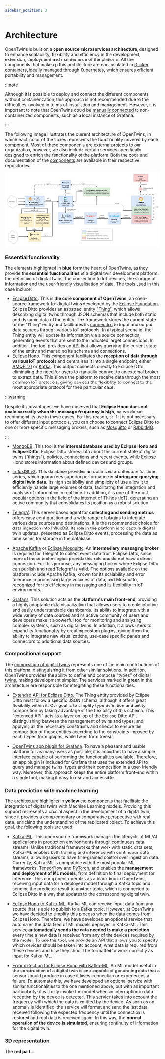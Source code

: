 ```yaml
---
sidebar_position: 3
---
```


# Architecture

OpenTwins is built on a **open source microservices architecture**, designed to enhance scalability, flexibility and efficiency in the development, extension, deployment and maintenance of the platform. All the components that make up this architecture are encapsulated in [Docker](https://www.docker.com/) containers, ideally managed through [Kubernetes](https://kubernetes.io/), which ensures efficient portability and management. 

:::note

Although it is possible to deploy and connect the different components without containerization, this approach is not recommended due to the difficulties involved in terms of installation and management. However, it is important to note that OpenTwins could be [manually connected](../installation/manual-deploy/core.md#steps-to-connect) to non-containerized components, such as a local instance of Grafana.

:::

The following image illustrates the current architecture of OpenTwins, in which each color of the boxes represents the functionality covered by each component. Most of these components are external projects to our organization, however, we also include certain services specifically designed to enrich the functionality of the platform. Both the code and documentation of the [components](https://github.com/ertis-research/opentwins/tree/main/components) are available in their respective repositories.

![Architecture](./img/architecture.jpg)

### Essential functionality

The elements highlighted in **blue** form the heart of OpenTwins, as they provide the **essential functionalities** of a digital twin development platform: the definition of digital twins, the connection to IoT devices, the storage of information and the user-friendly visualisation of data. The tools used in this case include:
  - [Eclipse Ditto](https://www.eclipse.org/ditto/). This is **the core component of OpenTwins**, an open-source framework for digital twins developed by the [Eclipse Foundation](https://www.eclipse.org/). Eclipse Ditto provides an asbstract entity ["Thing"](https://eclipse.dev/ditto/basic-thing.html), which allows describing digital twins through JSON schemas that include both static and dynamic data of the entity. The framework stores the current state of the "Thing" entity and facilitates its [connection](https://eclipse.dev/ditto/basic-connections.html) to input and output data sources through various IoT protocols. In a typical scenario, the Thing entity will update its information via a source connection, generating events that are sent to the indicated target connections. In addition, the tool provides an [API](https://eclipse.dev/ditto/http-api-doc.html) that allows querying the current state of the entity and managing its schema and connections.
  - [Eclipse Hono](https://www.eclipse.org/hono/). This component facilitates the **reception of data through various IoT protocols** and centralizes it into a single endpoint, either [AMQP 1.0](https://www.amqp.org/) or [Kafka](https://kafka.apache.org/). This output connects directly to Eclipse Ditto, eliminating the need for users to manually connect to an external broker to extract data. This allows the platform to receive data through the most common IoT protocols, giving devices the flexibility to connect to the most appropriate protocol for their particular case.  

  :::warning

  Despite its advantages, we have observed that **Eclipse Hono does not scale correctly when the message frequency is high**, so we do not recommend its use in these cases. For this reason, or if it is not necessary to offer different input protocols, you can choose to connect Eclipse Ditto to one or more specific messaging brokers, such as [Mosquitto](https://mosquitto.org/) or [RabbitMQ](https://www.rabbitmq.com/).

  :::
  - [MongoDB](https://www.mongodb.com/). This tool is the **internal database used by Eclipse Hono and Eclipse Ditto**. Eclipse Ditto stores data about the current state of digital twins ("things"), policies, connections and recent events, while Eclipse Hono stores information about defined devices and groups.
  
  - [InfluxDB v2](https://www.influxdata.com/products/influxdb-overview/). This database provides an optimized architecture for time series, which guarantees superior performance in **storing and querying digital twin data**. Its high scalability and simplicity of use allow it to efficiently handle large volumes of data, facilitating the integration and analysis of information in real time. In addition, it is one of the most popular options in the field of the Internet of Things (IoT), generating an active community that consolidates its position as a robust solution.

  - [Telegraf](https://www.influxdata.com/time-series-platform/telegraf/). This server-based agent for **collecting and sending metrics** offers easy configuration and a wide range of plugins to integrate various data sources and destinations. It is the recommended choice for data ingestion into InfluxDB. Its role in the platform is to capture digital twin updates, presented as Eclipse Ditto events, processing the data as time series for storage in the database.

  - [Apache Kafka](https://kafka.apache.org/) or [Eclipse Mosquitto](https://mosquitto.org/). An **intermediary messaging broker** is required for Telegraf to collect event data from Eclipse Ditto, since none of these technologies provide this role and do not have a direct connection. For this purpose, any messaging broker where Eclipse Ditto can publish and read Telegraf is valid. The options available on the platform include Apache Kafka, known for its scalability and error tolerance in processing large volumes of data, and Mosquitto, recognized for its efficiency in messaging and its flexibility in IoT environments.

  - [Grafana](https://grafana.com/oss/grafana/). This solution acts as the **platform's main front-end**, providing a highly adaptable data visualization that allows users to create intuitive and easily understandable dashboards. Its ability to integrate with a wide variety of data sources and its active community of users and developers make it a powerful tool for monitoring and analyzing complex systems, such as digital twins. In addition, it allows users to expand its functionality by creating custom plugins, giving them the ability to integrate new visualizations, use-case specific panels and connectors to additional data sources. 

### Compositional support 

The [composition of digital twins](./concepts.md#digital-twins-composition) represents one of the main contributions of this platform, distinguishing it from other similar solutions. In addition, OpenTwins provides the ability to define and compose ["types" of digital twins](./concepts.md#digital-twin-type), making development simpler. The services marked in **green** in the architecture are responsible for integrating these functionalities.

  - [Extended API for Eclipse Ditto](https://github.com/ertis-research/extended-api-for-eclipse-ditto/). The Thing entity provided by Eclipse Ditto must follow a specific JSON schema, although it offers great flexibility within it. Our goal is to simplify type definition and entity composition by taking advantage of the flexibility of this schema. This "extended API" acts as a layer on top of the Eclipse Ditto API, distinguishing between the management of twins and types, and applying all the necessary constraints and checks to ensure the composition of these entities according to the constraints imposed by each (types form graphs, while twins form trees).

  - [OpenTwins app plugin for Grafana](https://github.com/ertis-research/opentwins-in-grafana/). To have a pleasant and usable platform for as many users as possible, it is important to have a simple interface capable of performing the functionalities available. Therefore, an app plugin is included for Grafana that uses the extended API to query and manage twins, types and their composition in a user-friendly way. Moreover, this approach keeps the entire platform front-end within a single tool, making it easy to use and accessible.

### Data prediction with machine learning

The architecture highlights in **yellow** the components that facilitate the integration of digital twins with Machine Learning models. Providing this support represents a crucial aspect in the development of a digital twin, since it provides a complementary or comparative perspective with real data, enriching the understanding of the replicated object. To achieve this goal, the following tools are used:

  - [Kafka-ML](https://github.com/ertis-research/kafka-ml). This open source framework manages the lifecycle of ML/AI applications in production environments through continuous data streams. Unlike traditional frameworks that work with static data sets, Kafka-ML enables both training and inference with continuous data streams, allowing users to have fine-grained control over ingestion data. Currently, Kafka-ML is compatible with the most popular ML frameworks, [TensorFlow](https://www.tensorflow.org/) and [PyTorch](https://pytorch.org/), and enables the **management and deployment of ML models**, from definition to final deployment for inference. This component operates as a black box in OpenTwins, receiving input data for a deployed model through a Kafka topic and sending the predicted result to another topic, which is connected to Eclipse Ditto in a way that updates to the corresponding digital twin.

  - [Eclipse Hono to Kafka-ML](https://github.com/ertis-research/eclipse-hono-to-kafka-ml). Kafka-ML can receive input data from any source that is able to publish to a Kafka topic. However, at OpenTwins we have decided to simplify this process when the data comes from Eclipse Hono. Therefore, we have developed an optional service that automates the data feed of ML models deployed in Kafka-ML. This service **automatically sends the data needed to make a prediction** every time a new data is received from any of the devices required by the model. To use this tool, we provide an API that allows you to specify which devices should be taken into account, what data is required from these devices and how they should be formatted to work correctly as input for Kafka-ML.

  - [Error detection for Eclipse Hono with Kafka-ML](https://github.com/ertis-research/error-detection-for-eclipse-hono-with-kafka-ml). An ML model useful in the construction of a digital twin is one capable of generating data that a sensor should produce in case it loses connection or experiences a failure. To automate this, we have developed an optional service with similar functionalities to the one mentioned above, but with an important particularity: it will only invoke the model when an interruption in data reception by the device is detected. This service takes into account the frequency with which the data is emitted by the device. As soon as an anomaly is identified, the service will format and send the last data received following the expected frequency until the connection is restored and real data is received again. In this way, the **normal operation of the device is simulated**, ensuring continuity of information for the digital twin.

### 3D representation
The **red part**...